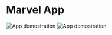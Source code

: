 # Marvel App
![App demostration](https://media4.giphy.com/media/v1.Y2lkPTc5MGI3NjExdWMwN2E1ajFlcTQ2cDB3bWY1bml1OThvZXU5bXk2MHU0aDlyOTBhMCZlcD12MV9pbnRlcm5hbF9naWZfYnlfaWQmY3Q9Zw/NYDL5ecw428lw0gkDZ/giphy.gif)
![App demostration](https://media2.giphy.com/media/v1.Y2lkPTc5MGI3NjExczBybGVpNHdjZGt4MnVjcDltYzYxNDZsaHJ6bzBkaHR6eWxrand6OCZlcD12MV9pbnRlcm5hbF9naWZfYnlfaWQmY3Q9Zw/0QQ3bM9UeSJFOnT2BW/giphy.gif)


